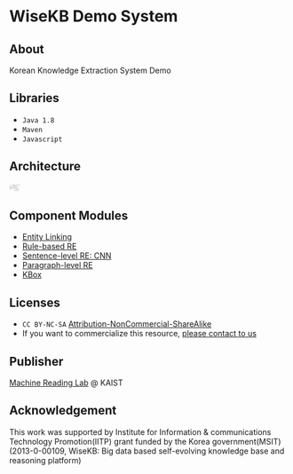 # WiseKB Demo System

## About
Korean Knowledge Extraction System Demo

## Libraries
* `Java 1.8`
* `Maven`
* `Javascript`

## Architecture
<img src="./image/archi.png" alt="archi" style="width:20px;"/>

## Component Modules
* [Entity Linking](https://github.com/machinereading/)
* [Rule-based RE](https://github.com/machinereading/re-rule)
* [Sentence-level RE: CNN](https://github.com/machinereading/re-cnn)
* [Paragraph-level RE](https://github.com/machinereading/re-b2k)
* [KBox](http://kbox.kaist.ac.kr)

## Licenses
* `CC BY-NC-SA` [Attribution-NonCommercial-ShareAlike](https://creativecommons.org/licenses/by-nc-sa/2.0/)
* If you want to commercialize this resource, [please contact to us](http://mrlab.kaist.ac.kr/contact)

## Publisher
[Machine Reading Lab](http://mrlab.kaist.ac.kr/) @ KAIST

## Acknowledgement
This work was supported by Institute for Information & communications Technology Promotion(IITP) grant funded by the Korea government(MSIT) (2013-0-00109, WiseKB: Big data based self-evolving knowledge base and reasoning platform)
